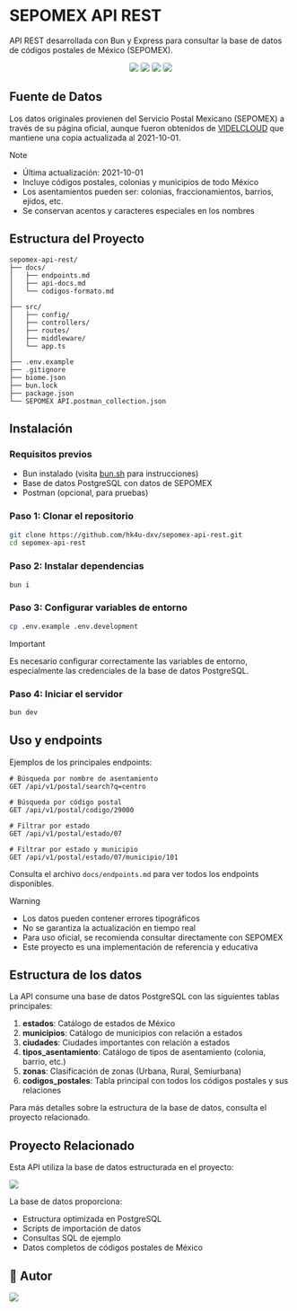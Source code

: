 # SEPOMEX API REST

API REST desarrollada con Bun y Express para consultar la base de datos de códigos postales de México (SEPOMEX).

<div align="center">
  <img src="https://img.shields.io/badge/-Bun-000000?style=for-the-badge&logo=bun&labelColor=282c34" style="border-radius: 3px;" />
  <img src="https://img.shields.io/badge/-Express-000000?style=for-the-badge&logo=express&labelColor=282c34" style="border-radius: 3px;" />
  <img src="https://img.shields.io/badge/-Biome-000000?style=for-the-badge&logo=biome&labelColor=282c34" style="border-radius: 3px;" />
  <img src="https://img.shields.io/badge/-Postman-000000?style=for-the-badge&logo=postman&labelColor=282c34" style="border-radius: 3px;" />
</div>

## Fuente de Datos

Los datos originales provienen del Servicio Postal Mexicano (SEPOMEX) a través de su página oficial, aunque fueron obtenidos de [VIDELCLOUD](https://videlcloud.wordpress.com/2017/01/17/descarga-la-base-de-datos-de-codigos-postales-colonias-municipios-y-estados-de-todo-mexico/) que mantiene una copia actualizada al 2021-10-01.

> [!NOTE]
>
> - Última actualización: 2021-10-01
> - Incluye códigos postales, colonias y municipios de todo México
> - Los asentamientos pueden ser: colonias, fraccionamientos, barrios, ejidos, etc.
> - Se conservan acentos y caracteres especiales en los nombres

## Estructura del Proyecto

```
sepomex-api-rest/
├── docs/
│   ├── endpoints.md
│   ├── api-docs.md
│   └── codigos-formato.md
│
├── src/
│   ├── config/
│   ├── controllers/
│   ├── routes/
│   ├── middleware/
│   └── app.ts
│
├── .env.example
├── .gitignore
├── biome.json
├── bun.lock
├── package.json
└── SEPOMEX API.postman_collection.json
```

## Instalación

### Requisitos previos

- Bun instalado (visita [bun.sh](https://bun.sh) para instrucciones)
- Base de datos PostgreSQL con datos de SEPOMEX
- Postman (opcional, para pruebas)

### Paso 1: Clonar el repositorio

```bash
git clone https://github.com/hk4u-dxv/sepomex-api-rest.git
cd sepomex-api-rest
```

### Paso 2: Instalar dependencias

```bash
bun i
```

### Paso 3: Configurar variables de entorno

```bash
cp .env.example .env.development
```

> [!IMPORTANT]
> Es necesario configurar correctamente las variables de entorno, especialmente las credenciales de la base de datos PostgreSQL.

### Paso 4: Iniciar el servidor

```bash
bun dev
```

## Uso y endpoints

Ejemplos de los principales endpoints:

```http
# Búsqueda por nombre de asentamiento
GET /api/v1/postal/search?q=centro

# Búsqueda por código postal
GET /api/v1/postal/codigo/29000

# Filtrar por estado
GET /api/v1/postal/estado/07

# Filtrar por estado y municipio
GET /api/v1/postal/estado/07/municipio/101
```

Consulta el archivo `docs/endpoints.md` para ver todos los endpoints disponibles.

> [!WARNING]
>
> - Los datos pueden contener errores tipográficos
> - No se garantiza la actualización en tiempo real
> - Para uso oficial, se recomienda consultar directamente con SEPOMEX
> - Este proyecto es una implementación de referencia y educativa

## Estructura de los datos

La API consume una base de datos PostgreSQL con las siguientes tablas principales:

1. **estados**: Catálogo de estados de México
2. **municipios**: Catálogo de municipios con relación a estados
3. **ciudades**: Ciudades importantes con relación a estados
4. **tipos_asentamiento**: Catálogo de tipos de asentamiento (colonia, barrio, etc.)
5. **zonas**: Clasificación de zonas (Urbana, Rural, Semiurbana)
6. **codigos_postales**: Tabla principal con todos los códigos postales y sus relaciones

Para más detalles sobre la estructura de la base de datos, consulta el proyecto relacionado.

## Proyecto Relacionado

Esta API utiliza la base de datos estructurada en el proyecto:

<a href="https://github.com/hk4u-dxv/sepomex-psql-db">
  <img src="https://img.shields.io/badge/-sepomex--psql--db-000000?style=for-the-badge&logo=github&labelColor=282c34" style="border-radius: 3px;" />
</a>

La base de datos proporciona:

- Estructura optimizada en PostgreSQL
- Scripts de importación de datos
- Consultas SQL de ejemplo
- Datos completos de códigos postales de México

## 🥷 Autor

<a href="https://github.com/hk4u-dxv">
  <img src="https://img.shields.io/badge/-hk4u--dxv-000000?style=for-the-badge&logo=github&labelColor=282c34" style="border-radius: 3px;" />
</a>
